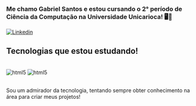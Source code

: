 ### Me chamo Gabriel Santos e estou cursando o 2° período de Ciência da Computação na Universidade Unicarioca! 🖥️🤙

[![Linkedin](https://img.shields.io/badge/LinkedIn-0077B5?style=for-the-badge&logo=linkedin&logoColor=white)](https://www.linkedin.com/in/gabriel-santos-b18316217/)

## Tecnologias que estou estudando!
<div style="display: inline_block"></br>
<img align="center" alt="html5" src="https://img.shields.io/badge/HTML5-E34F26?style=for-the-badge&logo=html5&logoColor=white" />
<img align="center" alt="html5" src="https://img.shields.io/badge/CSS3-1572B6?style=for-the-badge&logo=css3&logoColor=white" />
<i class="devicon-csharp-plain colored"></i>
</div><br/>

Sou um admirador da tecnologia, tentando sempre obter conhecimento na área para criar meus projetos!



